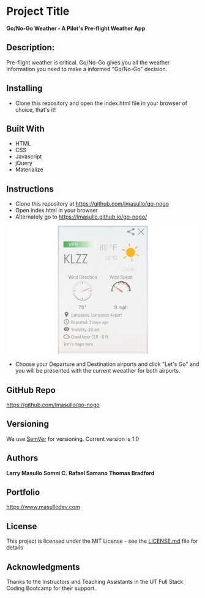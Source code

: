 # Project Title

**Go/No-Go Weather - A Pilot's Pre-flight Weather App**

## Description:

Pre-flight weather is critical. Go/No-Go gives you all the weather information you need to make a informed "Go/No-Go" decision.

## Installing

- Clone this repository and open the index.html file in your browser of choice, that's it!

## Built With

- HTML
- CSS
- Javascript
- jQuery
- Materialize

## Instructions

- Clone this repository at https://github.com/lmasullo/go-nogo
- Open index.html in your browser
- Alternately go to https://lmasullo.github.io/go-nogo/

![alt text](assets/images/gonogo.png "Home Page")

- Choose your Departure and Destination airports and click "Let's Go" and you will be presented with the current weeather for both airports.

## GitHub Repo

https://github.com/lmasullo/go-nogo

## Versioning

We use [SemVer](http://semver.org/) for versioning.
Current version is 1.0

## Authors

**Larry Masullo**
**Somni C.**
**Rafael Samano**
**Thomas Bradford**

## Portfolio

https://www.masullodev.com

## License

This project is licensed under the MIT License - see the [LICENSE.md](LICENSE.md) file for details

## Acknowledgments

Thanks to the Instructors and Teaching Assistants in the UT Full Stack Coding Bootcamp for their support.
